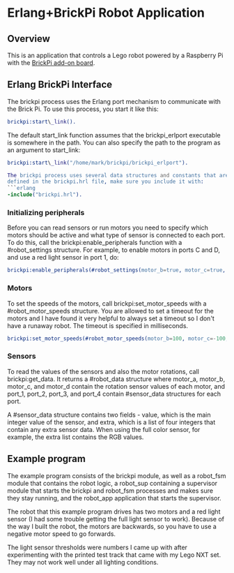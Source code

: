# Erlang+BrickPi Robot Application

## Overview
This is an application that controls a Lego robot powered by a Raspberry Pi
with the [BrickPi add-on board](http://www.dexterindustries.com/BrickPi/).


## Erlang BrickPi Interface
The brickpi process uses the Erlang port mechanism to communicate with the
Brick Pi. To use this process, you start it like this:
```erlang
brickpi:start\_link().
```
The default start\_link function assumes that the brickpi\_erlport executable
is somewhere in the path. You can also specify the path to the program
as an argument to start\_link:
```erlang
brickpi:start\_link("/home/mark/brickpi/brickpi_erlport").

The brickpi process uses several data structures and constants that are
defined in the brickpi.hrl file, make sure you include it with:
```erlang
-include("brickpi.hrl").
```

### Initializing peripherals
Before you can read sensors or run motors you need to specify which motors
should be active and what type of sensor is connected to each port. To do
this, call the brickpi:enable\_peripherals function with a \#robot\_settings
structure. For example, to enable motors in ports C and D, and use a red light
sensor in port 1, do:
```erlang
brickpi:enable_peripherals(#robot_settings(motor_b=true, motor_c=true, port_1=?SENSOR_COLOR_RED).
```

### Motors
To set the speeds of the motors, call brickpi:set\_motor\_speeds with a
\#robot\_motor\_speeds structure. You are allowed to set a timeout for the
motors and I have found it very helpful to always set a timeout so I don't
have a runaway robot. The timeout is specified in milliseconds.
```erlang
brickpi:set_motor_speeds(#robot_motor_speeds(motor_b=100, motor_c=-100, timeout=250).
```

### Sensors
To read the values of the sensors and also the motor rotations, call
brickpi:get\_data. It returns a \#robot\_data structure where
motor\_a, motor\_b, motor\_c, and motor\_d contain the rotation sensor values
of each motor, and port\_1, port\_2, port\_3, and port\_4 contain \#sensor\_data
structures for each port.

A \#sensor\_data structure contains two fields - value, which is the main integer value
of the sensor, and extra, which is a list of four integers that contain any
extra sensor data. When using the full color sensor, for example, the extra
list contains the RGB values.

## Example program
The example program consists of the brickpi module, as well as a robot\_fsm
module that contains the robot logic, a robot\_sup containing a supervisor
module that starts the brickpi and robot\_fsm processes and makes sure they
stay running, and the robot\_app application that starts the supervisor.

The robot that this example program drives has two motors and a red light
sensor (I had some trouble getting the full light sensor to work). Because
of the way I built the robot, the motors are backwards, so you have to use
a negative motor speed to go forwards.

The light sensor thresholds were numbers I came up with after experimenting
with the printed test track that came with my Lego NXT set. They may not
work well under all lighting conditions.
